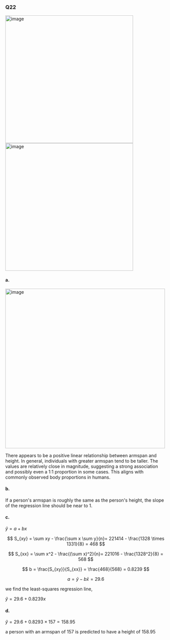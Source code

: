 ### Q22

<img width="400" alt="image" src=https://github.com/user-attachments/assets/8bf183d1-a6fb-4681-a365-63e8e1088cb3/>
<img width="400" alt="image" src=https://github.com/user-attachments/assets/aea00f79-fd11-410c-9695-9f387debf87a/>

#### a.

<img width="500" alt="image" src=https://github.com/user-attachments/assets/bdb23298-a7c6-4e02-a8c7-e99c4b1edbaa/>

There appears to be a positive linear relationship between armspan and height. In general, individuals with greater armspan tend to be taller. The values are relatively close in magnitude, suggesting a strong association and possibly even a 1:1 proportion in some cases. This aligns with commonly observed body proportions in humans.

#### b.

If a person's armspan is roughly the same as the person's height, the slope of the regression line should be near to 1.  

#### c.

$\hat{y} = a + bx$  

$$
S_{xy} = \sum xy - \frac{\sum x \sum y}{n}= 221414 - \frac{1328 \times 1331}{8} = 468
$$

$$
S_{xx} = \sum x^2 - \frac{(\sum x)^2}{n}= 221016 - \frac{1328^2}{8} = 568
$$

$$
b = \frac{S_{xy}}{S_{xx}} = \frac{468}{568} = 0.8239
$$

$$
a = \bar{y} - b\bar{x} = 29.6
$$

we find the least-squares regression line,

$\hat{y} = 29.6 + 0.8239x$  

#### d.

$\hat{y} = 29.6 + 0.8293 \times 157 = 158.95$  

a person with an armspan of 157 is predicted to have a height of 158.95  
